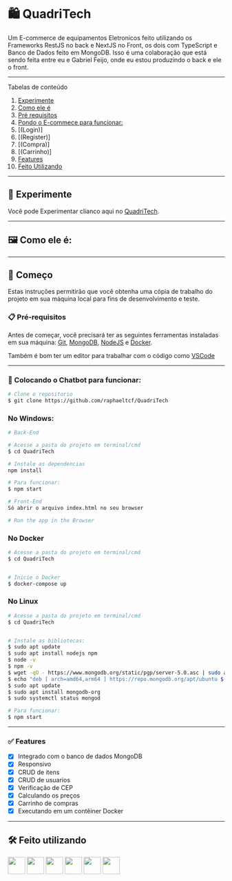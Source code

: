 # 🛍 QuadriTech

Um E-commerce de equipamentos Eletronicos feito utilizando os Frameworks RestJS no back e NextJS no Front, os dois com TypeScript e Banco de Dados feito em MongoDB.
Isso é uma colaboração que está sendo feita entre eu e Gabriel Feijo, onde eu estou produzindo o back e ele o front.

---

Tabelas de conteúdo

1.  [Experimente](#experimente)
2.  [Como ele é](#front)
3.  [Pré requisitos](#prerequisitos)
4.  [Pondo o E-commece para funcionar:](#funcionando)
5.  [(Login)]
6.  [(Register)]
7.  [(Compra)]
8.  [(Carrinho)]
9.  [Features](#features)
10. [Feito Utilizando](#built)

---

<div id='experimente'/>

## 👾 Experimente

Você pode Experimentar clianco aqui no [QuadriTech]().

---

<div id='front'/>

## 🖼 Como ele é:

---

<div id='prerequisitos'/>

## 🚀 Começo

Estas instruções permitirão que você obtenha uma cópia de trabalho do projeto em sua máquina local para fins de desenvolvimento e teste.

### 📋 Pré-requisitos

Antes de começar, você precisará ter as seguintes ferramentas instaladas em sua máquina:
[Git](https://git-scm.com),
[MongoDB](https://www.mongodb.com/),
[NodeJS](https://nodejs.org/en) e
[Docker](https://www.docker.com/).

Também é bom ter um editor para trabalhar com o código como [VSCode](https://code.visualstudio.com/)

---

<div id='funcionando'/>

### 🎲 Colocando o Chatbot para funcionar:

```bash
# Clone o repositorio
$ git clone https://github.com/raphaeltcf/QuadriTech
```

### No Windows:

```bash
# Back-End

# Acesse a pasta do projeto em terminal/cmd
$ cd QuadriTech

# Instale as dependencias
npm install

# Para funcionar:
$ npm start

# Front-End
Só abrir o arquivo index.html no seu browser

# Run the app in the Browser
```

### No Docker

```bash
# Acesse a pasta do projeto em terminal/cmd
$ cd QuadriTech


# Inicie o Docker
$ docker-compose up


```

### No Linux

```bash
# Acesse a pasta do projeto em terminal/cmd
$ cd QuadriTech


# Instale as bibliotecas:
$ sudo apt update
$ sudo apt install nodejs npm
$ node -v
$ npm -v
$ wget -qO - https://www.mongodb.org/static/pgp/server-5.0.asc | sudo apt-key add -
$ echo "deb [ arch=amd64,arm64 ] https://repo.mongodb.org/apt/ubuntu $(lsb_release -cs)/mongodb-org/5.0 multiverse" | sudo tee /etc/apt/sources.list.d/mongodb-org-5.0.list
$ sudo apt update
$ sudo apt install mongodb-org
$ sudo systemctl status mongod

# Para funcionar:
$ npm start

```

---

<div id='features'/>

### ✅ Features

- [x] Integrado com o banco de dados MongoDB
- [x] Responsivo
- [x] CRUD de itens
- [x] CRUD de usuarios
- [x] Verificação de CEP
- [x] Calculando os preços
- [x] Carrinho de compras
- [x] Executando em um contêiner Docker

---

<div id='built'/>

## 🛠️ Feito utilizando

<img src="https://cdn.jsdelivr.net/gh/devicons/devicon/icons/nodejs/nodejs-original.svg" width="40" height="40" /> <img src="https://cdn.jsdelivr.net/gh/devicons/devicon/icons/nestjs/nestjs-plain.svg" width="40" height="40" /> <img src="https://cdn.jsdelivr.net/gh/devicons/devicon/icons/nextjs/nextjs-line.svg" width="40" height="40" /> <img src="https://cdn.jsdelivr.net/gh/devicons/devicon/icons/typescript/typescript-original.svg" width="40" height="40" /> <img src="https://cdn.jsdelivr.net/gh/devicons/devicon/icons/docker/docker-original.svg" width="40" height="40" /> <img src="https://cdn.jsdelivr.net/gh/devicons/devicon/icons/mongodb/mongodb-original.svg" width="40" height="40" />
